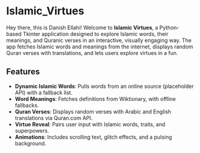 # Islamic_Virtues

Hey there, this is Danish Ellahi! Welcome to **Islamic Virtues**, a Python-based Tkinter application designed to explore Islamic words, their meanings, and Quranic verses in an interactive, visually engaging way. The app fetches Islamic words and meanings from the internet, displays random Quran verses with translations, and lets users explore virtues in a fun.

## Features
- **Dynamic Islamic Words**: Pulls words from an online source (placeholder API) with a fallback list.
- **Word Meanings**: Fetches definitions from Wiktionary, with offline fallbacks.
- **Quran Verses**: Displays random verses with Arabic and English translations via Quran.com API.
- **Virtue Reveal**: Pairs user input with Islamic words, traits, and superpowers.
- **Animations**: Includes scrolling text, glitch effects, and a pulsing background.

